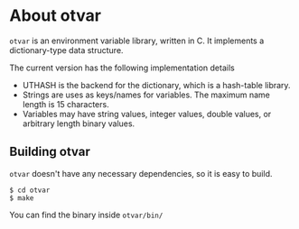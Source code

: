# About otvar

`otvar` is an environment variable library, written in C.  It implements a dictionary-type data structure.   

The current version has the following implementation details

* UTHASH is the backend for the dictionary, which is a hash-table library.
* Strings are uses as keys/names for variables.  The maximum name length is 15 characters.
* Variables may have string values, integer values, double values, or arbitrary length binary values.

## Building otvar

`otvar` doesn't have any necessary dependencies, so it is easy to build.

```
$ cd otvar
$ make
```

You can find the binary inside `otvar/bin/`
